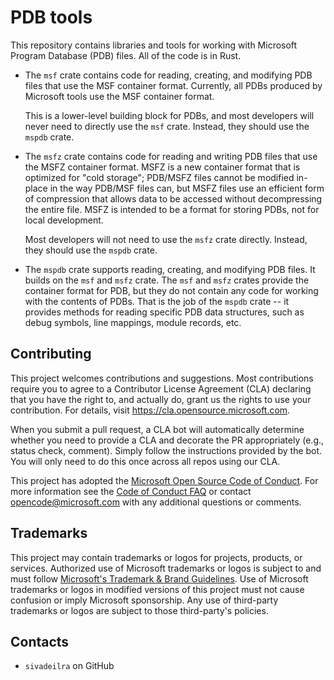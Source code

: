 # PDB tools

This repository contains libraries and tools for working with Microsoft Program
Database (PDB) files. All of the code is in Rust.

* The `msf` crate contains code for reading, creating, and modifying PDB files
  that use the MSF container format. Currently, all PDBs produced by Microsoft
  tools use the MSF container format.
  
  This is a lower-level building block for PDBs, and most developers will never
  need to directly use the `msf` crate. Instead, they should use the `mspdb`
  crate.

* The `msfz` crate contains code for reading and writing PDB files that use the
  MSFZ container format. MSFZ is a new container format that is optimized for
  "cold storage"; PDB/MSFZ files cannot be modified in-place in the way PDB/MSF
  files can, but MSFZ files use an efficient form of compression that allows
  data to be accessed without decompressing the entire file. MSFZ is intended to
  be a format for storing PDBs, not for local development.

  Most developers will not need to use the `msfz` crate directly. Instead, they
  should use the `mspdb` crate.

* The `mspdb` crate supports reading, creating, and modifying PDB files. It
  builds on the `msf` and `msfz` crate. The `msf` and `msfz` crates provide the
  container format for PDB, but they do not contain any code for working with
  the contents of PDBs. That is the job of the `mspdb` crate -- it provides
  methods for reading specific PDB data structures, such as debug symbols, line
  mappings, module records, etc.

## Contributing

This project welcomes contributions and suggestions.  Most contributions require you to agree to a
Contributor License Agreement (CLA) declaring that you have the right to, and actually do, grant us
the rights to use your contribution. For details, visit https://cla.opensource.microsoft.com.

When you submit a pull request, a CLA bot will automatically determine whether you need to provide
a CLA and decorate the PR appropriately (e.g., status check, comment). Simply follow the instructions
provided by the bot. You will only need to do this once across all repos using our CLA.

This project has adopted the [Microsoft Open Source Code of Conduct](https://opensource.microsoft.com/codeofconduct/).
For more information see the [Code of Conduct FAQ](https://opensource.microsoft.com/codeofconduct/faq/) or
contact [opencode@microsoft.com](mailto:opencode@microsoft.com) with any additional questions or comments.

## Trademarks

This project may contain trademarks or logos for projects, products, or services. Authorized use of Microsoft 
trademarks or logos is subject to and must follow 
[Microsoft's Trademark & Brand Guidelines](https://www.microsoft.com/en-us/legal/intellectualproperty/trademarks/usage/general).
Use of Microsoft trademarks or logos in modified versions of this project must not cause confusion or imply Microsoft sponsorship.
Any use of third-party trademarks or logos are subject to those third-party's policies.

## Contacts

* `sivadeilra` on GitHub

